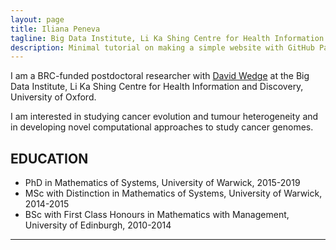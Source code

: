 ```yaml
---
layout: page
title: Iliana Peneva
tagline: Big Data Institute, Li Ka Shing Centre for Health Information and Discovery, University of Oxford
description: Minimal tutorial on making a simple website with GitHub Pages
---
```


I am a BRC-funded postdoctoral researcher with [David Wedge](https://www.bdi.ox.ac.uk/Team/david-wedge) at
the Big Data Institute, Li Ka Shing Centre for Health Information and Discovery, University of Oxford.

I am interested in studying cancer evolution and tumour heterogeneity and in developing novel computational 
approaches to study cancer genomes. 


## EDUCATION 
- PhD in Mathematics of Systems, University of Warwick, 2015-2019
- MSc with Distinction in Mathematics of Systems, University of Warwick, 2014-2015
- BSc with First Class Honours in Mathematics with Management, University of Edinburgh, 2010-2014




---


